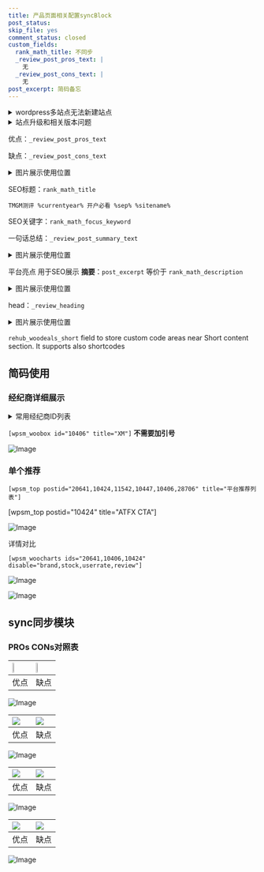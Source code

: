 ```yaml
---
title: 产品页面相关配置syncBlock
post_status: 
skip_file: yes
comment_status: closed
custom_fields:
  rank_math_title: 不同步
  _review_post_pros_text: |
    无
  _review_post_cons_text: |
    无
post_excerpt: 简码备忘
---
```

<details><summary>wordpress多站点无法新建站点</summary>

<li>和报错需要清理cookies一样的原因</li>
<li>wp-config.php里面<code>define( 'SUBDOMAIN_INSTALL', false );//子域名安装</code></li>
<li>新建子站点是用<code>define( 'SUBDOMAIN_INSTALL', true);//子域名安装</code> 完成以后，改成<code>false</code></li>
</details>

<details><summary>站点升级和相关版本问题</summary>

<p>wordpress：5.9.9
woocommerce：7.5.1
出现问题的地方：主题选项里面>><strong>Product layout >>compact style</strong></p>
<p>如何出现没有用过的字段 导致无法保存。先导出配置 然后进行修改，后面再次恢复即可。</p>
<p>出现部分字段无法显示时，需要返回默认布局后，对产品进行保存就好了。</p>
<p></p>
</details>

优点：`_review_post_pros_text`

缺点：`_review_post_cons_text`

<details><summary>图片展示使用位置</summary>

<img src="https://prod-files-secure.s3.us-west-2.amazonaws.com/39ed1227-6d7d-4570-be36-9ccd4a2c4241/f51d3d83-55d4-4bdf-9604-f37ec77ab556/Untitled.png?X-Amz-Algorithm=AWS4-HMAC-SHA256&X-Amz-Content-Sha256=UNSIGNED-PAYLOAD&X-Amz-Credential=ASIAZI2LB466WKQ5URQO%2F20250501%2Fus-west-2%2Fs3%2Faws4_request&X-Amz-Date=20250501T105528Z&X-Amz-Expires=3600&X-Amz-Security-Token=IQoJb3JpZ2luX2VjECMaCXVzLXdlc3QtMiJGMEQCIGElKNjlngH8Zt%2FsRQ%2FSFlexyV%2B7%2B00GRyy3q6n66KhYAiADcQ6fzSQCFQLj1AYVbmLZtf5QAh2co%2Bqa7GhlwIhAASqIBAi8%2F%2F%2F%2F%2F%2F%2F%2F%2F%2F8BEAAaDDYzNzQyMzE4MzgwNSIMtGZLGQ6mZ%2BGgMdeXKtwDCVAj5B6AIZz0ojE8%2F7W1g95z3%2FCHyx74%2FQ2N7UqWlaNDYhDjifksCYLD0K08uBtFMHRBeGruFUs4B1rU59PX7mFZHOaydnAdD6tCeCZ0SFDxVTQ2Lw3P6Ncwny6hJVKCsC29QTwZ%2FjcfpVRgn3hJFaW32aGCxO3u7ONVzOTnsxBScG0fYBsJ%2BhzWteDX8P0Xcg8VDJmQSCgWMYeENrJTudx3CYEZLJT1VZNEV3NpByyBKzmKNlt3dWf95WnEdSnbxArg0nvJDz%2B9A438m5mbQNhy%2BcrDwX9W1Z7wjRKHClBjtT%2BoyAwX0RNvO0LTLcgdJ4RooHst%2F7IDiyrtz5fXLNYM4%2FeiZgGqsJVPj2RH0BernDdqwLW7nky0bltD9RovCxBf46cWb6Ugnr5LZ5dCDWTWloRq%2B%2BOs8qSScOhXzdd%2Bi86XxrEUazypnBKcHZym45nooTSTeVCUrdPJFzOQvOkCvqE5kqO2fbEftrcbTLy25TKM942sI1rLl0RFZf9XGyE7hedBILnHAKRZuTnOhQB1plZSjquGxfOsNamDrTm9%2Ft1kv%2F%2BqCUohXVRQNvjUEZTIs5xAUfU2rnzQ0rifjkFXJcrPiQ3y2EU%2BeIRpxvf3SSo%2FXqlRy1Z3NjgwnJzNwAY6pgGj6GYoTkm2P%2Fp5m%2FIKBMt1d59eyn0HFwh7dNHa98vW%2B5NjuHftKYh%2FyBZmhei2m1RSn9aQV6gdHXFZt1Tyw4Wy%2B92%2Bax7gPcPS8KONPXrwW%2BdFrPEtH8NBoQu%2FlEDfl0Tg85bMtrwpo8jbeW0tjojr8%2BeBnoZzjD0qhWm6kfzqO5nkmjkzgVm6bAJlKBfcjRxtjeYYwUPp0wp21PbHLrrdYrImt2O2&X-Amz-Signature=556f1f8b720e0c5a29a8bc5b479d3094c6753a265e96b6620fddb70258ba3281&X-Amz-SignedHeaders=host&x-id=GetObject" alt="Image">
</details>

SEO标题：`rank_math_title`

`TMGM测评 %currentyear% 开户必看 %sep% %sitename%`

SEO关键字：`rank_math_focus_keyword`

一句话总结：`_review_post_summary_text`

<details><summary>图片展示使用位置</summary>

<img src="https://prod-files-secure.s3.us-west-2.amazonaws.com/39ed1227-6d7d-4570-be36-9ccd4a2c4241/4b96a922-296c-4f4e-8630-d1c870cbce01/Untitled.png?X-Amz-Algorithm=AWS4-HMAC-SHA256&X-Amz-Content-Sha256=UNSIGNED-PAYLOAD&X-Amz-Credential=ASIAZI2LB4667YPOXT6Z%2F20250501%2Fus-west-2%2Fs3%2Faws4_request&X-Amz-Date=20250501T105528Z&X-Amz-Expires=3600&X-Amz-Security-Token=IQoJb3JpZ2luX2VjECMaCXVzLXdlc3QtMiJHMEUCIQCMLvLFsGEVyzKQj9PbAATSiuZMTJHCuuuexLiPJ0g6ngIgXA9pC57ajSMPmdCY9xZRRgM%2FzS%2FtV5p%2FfRvwUpNH2kQqiAQIvP%2F%2F%2F%2F%2F%2F%2F%2F%2F%2FARAAGgw2Mzc0MjMxODM4MDUiDO1EYpDFeS60I%2FfjRyrcA36hoCjGSBxOW369H3l%2BDPjRhejz%2BjzfBBFy9lg3s5uBdVPVvf9Iu2JcgF%2Bdfno0c3roNtM2p6mxz3XiBZXm1zwTqAw8APiK0p36HOBsCk9GFbSBVXGWg4piKJF01t2g9IhdnHTQ%2FVbgMDHqncnpHH6TH%2B6SV2Y8XDPs6J4wEEY7q7OlnzCUmezR8PtOjKRe%2FNDvqOyJ6SoA%2B8xxfZzL6hGkOcIiBkP84hWfneAYyJ7o%2BF87PmC45yZ2acPaUC1uMG6nHDiads%2FscntJa1YSNMntqe2W0PmBgTggrWi33zs%2BLvXmEflcrvTili8CEgWJ8ZriNBjWrq1OvBP45D%2FvK9j8XJY%2BUoiThu3sgyaYK6IMf8OuIQn7q5eUsfSueFVnO%2BckM4QiBy1iqKwpNHj1OeQaglKt%2BLza%2BVxl6SJblvLT7qfxHKNV876EVNsKq7vZYGO8lxzC7oPUFWQ9n5a7WWQ8vKOOpYDFGUajf27oP3Y1sgPH%2BQLuSlAEpAzrt8V7LNQkAGkVMRPr2mrCx7%2FYJ8koX5xS51qoTSosvSKndi4MYMSG%2BSUFItYOftlUkHmv2vRc5eOxGYre1wdJmLGxckRPordIkX%2Fd5ZK7KgQpQnUMGmk%2FsID8FfDLeFMZMJyczcAGOqUB7la7NgaJfIYrAIzQ3CoPQM%2BBdEtcsaBU9KimNB2zbZc8vKP6i0cY%2F%2FIG8Xd922wyaW7gQLRnB4zALXhU8oykeleFVofLDFp4ZxeOCLuxMZgqOEtGDOC6xwRSDs7T5Q8VQce3TPL32jTkliFQptEzre%2BZ%2ButSn193UQJMb3GGuJf4gQNN86EODXIOYBMB5BrvoEOTs6hVJ6BVaSR20WNUKS1tyyGA&X-Amz-Signature=cf6575bac9444d145ca78251c4f8fd5d422ce77a804bea9379e8f4c357508e86&X-Amz-SignedHeaders=host&x-id=GetObject" alt="Image">
</details>

平台亮点 用于SEO展示 **摘要**：`post_excerpt`  等价于 `rank_math_description`

<details><summary>图片展示使用位置</summary>

<img src="https://prod-files-secure.s3.us-west-2.amazonaws.com/39ed1227-6d7d-4570-be36-9ccd4a2c4241/1ee11f63-b60a-4dfe-a7a7-d58ff23b5d88/Untitled.png?X-Amz-Algorithm=AWS4-HMAC-SHA256&X-Amz-Content-Sha256=UNSIGNED-PAYLOAD&X-Amz-Credential=ASIAZI2LB466WMRFNW4V%2F20250501%2Fus-west-2%2Fs3%2Faws4_request&X-Amz-Date=20250501T105528Z&X-Amz-Expires=3600&X-Amz-Security-Token=IQoJb3JpZ2luX2VjECMaCXVzLXdlc3QtMiJIMEYCIQDJVbJDoD4Ze62z7uxsl%2BXzLkXGZvcfRPi2jKfODnh%2FlwIhALjOV%2F3akZvAZjHLeovbQWi8%2BkBgPbh1y55ZDbuJDFEKKogECLz%2F%2F%2F%2F%2F%2F%2F%2F%2F%2FwEQABoMNjM3NDIzMTgzODA1IgzOPUGCUzKy3VK2i0Yq3APSHIDyjeh0tsXWdmE7vxrxt0zLfIQ%2FT3aK6Gb6P2DbIkrE2lEAqpiLHQIxd2Ut3Tj65oHfkV3TtlE%2B664X%2Fd1aJ9VZxrcmmjEqybGV449oYGeM4Py1Cl%2BTZx7ZppYeRyl1zpMPPaw20UrgGdHqefAMXZOPFPrhvVQ703efaT%2BgcEbDFFrC61z1qhoFAk1haHV8dDiAht%2Bx%2FbvF%2FCyX7DdRqCX59xPiz6CEchfDeBA%2Fm8jJb69EMyDc2A3iNNe9pQdp8szX%2Bq%2Ffx6N7FR5xb2JOblGGGCLP1PMPu3K%2FaEjaO%2FUaivuGD5d59ct14vj%2Bycid9wu%2BleWdtNV5vLnVjFxfXdPSU3Qb%2Fb1CQmrbWSrDiDDUksiyq3Y26pnaPagQ8HqC2LdFn%2F1bNtmrlWKJBXHe6nmz8icfryAFEP%2BNVQQum6vEu7%2BFyCGyVX3HD1JHNFshRmgrw8TKFHoZ%2B5yzY%2Fd5lSdyVS7V%2Bu13BsySrxoB1A9MFfcX1WjtQBmbR8%2F%2Fhu0Hd%2FX3zHqHAewS2itiALODkP9U4NSczthcnV5RmnbzQut3GqK4Vov7MLjpjAw2KcvZzHvftF7ZWI1mydQjc4jKr%2Fuh5fWAUjWMzylw6Up4f7226O%2Fj0l3%2FV875oDDGm83ABjqkAbSlQz6ewRA1%2BngbzajXE97Bvx%2BFDVyY9PPruG2XZsVb1NcVddbHVlR481Ekgj%2BUBTXDQ8Uobohz0wIihWadxEO%2F23AvhqC%2FJEQ%2Fi%2FnhoRM3amMt0ahzJJWaZR0s1kkin%2FP26P1C34Obe85Vw6JVZc%2FOa%2BW09xYtEwBoS3Rjc75Vh%2Ff%2Fb%2BBFdxNj4W%2FjgONn70FOh6SIw5MdQRrR5KiyPktpF9WL&X-Amz-Signature=be0bb8f7289bab880a39e47a98a2772a1670953a409ab7adfc14d37db2cac6ca&X-Amz-SignedHeaders=host&x-id=GetObject" alt="Image">
<img src="https://prod-files-secure.s3.us-west-2.amazonaws.com/39ed1227-6d7d-4570-be36-9ccd4a2c4241/ad4118b5-78d8-4fbe-801e-3b29b5d99c01/Untitled.png?X-Amz-Algorithm=AWS4-HMAC-SHA256&X-Amz-Content-Sha256=UNSIGNED-PAYLOAD&X-Amz-Credential=ASIAZI2LB466WMRFNW4V%2F20250501%2Fus-west-2%2Fs3%2Faws4_request&X-Amz-Date=20250501T105528Z&X-Amz-Expires=3600&X-Amz-Security-Token=IQoJb3JpZ2luX2VjECMaCXVzLXdlc3QtMiJIMEYCIQDJVbJDoD4Ze62z7uxsl%2BXzLkXGZvcfRPi2jKfODnh%2FlwIhALjOV%2F3akZvAZjHLeovbQWi8%2BkBgPbh1y55ZDbuJDFEKKogECLz%2F%2F%2F%2F%2F%2F%2F%2F%2F%2FwEQABoMNjM3NDIzMTgzODA1IgzOPUGCUzKy3VK2i0Yq3APSHIDyjeh0tsXWdmE7vxrxt0zLfIQ%2FT3aK6Gb6P2DbIkrE2lEAqpiLHQIxd2Ut3Tj65oHfkV3TtlE%2B664X%2Fd1aJ9VZxrcmmjEqybGV449oYGeM4Py1Cl%2BTZx7ZppYeRyl1zpMPPaw20UrgGdHqefAMXZOPFPrhvVQ703efaT%2BgcEbDFFrC61z1qhoFAk1haHV8dDiAht%2Bx%2FbvF%2FCyX7DdRqCX59xPiz6CEchfDeBA%2Fm8jJb69EMyDc2A3iNNe9pQdp8szX%2Bq%2Ffx6N7FR5xb2JOblGGGCLP1PMPu3K%2FaEjaO%2FUaivuGD5d59ct14vj%2Bycid9wu%2BleWdtNV5vLnVjFxfXdPSU3Qb%2Fb1CQmrbWSrDiDDUksiyq3Y26pnaPagQ8HqC2LdFn%2F1bNtmrlWKJBXHe6nmz8icfryAFEP%2BNVQQum6vEu7%2BFyCGyVX3HD1JHNFshRmgrw8TKFHoZ%2B5yzY%2Fd5lSdyVS7V%2Bu13BsySrxoB1A9MFfcX1WjtQBmbR8%2F%2Fhu0Hd%2FX3zHqHAewS2itiALODkP9U4NSczthcnV5RmnbzQut3GqK4Vov7MLjpjAw2KcvZzHvftF7ZWI1mydQjc4jKr%2Fuh5fWAUjWMzylw6Up4f7226O%2Fj0l3%2FV875oDDGm83ABjqkAbSlQz6ewRA1%2BngbzajXE97Bvx%2BFDVyY9PPruG2XZsVb1NcVddbHVlR481Ekgj%2BUBTXDQ8Uobohz0wIihWadxEO%2F23AvhqC%2FJEQ%2Fi%2FnhoRM3amMt0ahzJJWaZR0s1kkin%2FP26P1C34Obe85Vw6JVZc%2FOa%2BW09xYtEwBoS3Rjc75Vh%2Ff%2Fb%2BBFdxNj4W%2FjgONn70FOh6SIw5MdQRrR5KiyPktpF9WL&X-Amz-Signature=8248cd23e8eca83e9ca87a9e18acfda53c86c6ca2cf0f5d5b4c854ca03e31b23&X-Amz-SignedHeaders=host&x-id=GetObject" alt="Image">
<img src="https://prod-files-secure.s3.us-west-2.amazonaws.com/39ed1227-6d7d-4570-be36-9ccd4a2c4241/a38cf7c9-a79c-4b64-9e94-13589fe0758b/Untitled.png?X-Amz-Algorithm=AWS4-HMAC-SHA256&X-Amz-Content-Sha256=UNSIGNED-PAYLOAD&X-Amz-Credential=ASIAZI2LB466WMRFNW4V%2F20250501%2Fus-west-2%2Fs3%2Faws4_request&X-Amz-Date=20250501T105528Z&X-Amz-Expires=3600&X-Amz-Security-Token=IQoJb3JpZ2luX2VjECMaCXVzLXdlc3QtMiJIMEYCIQDJVbJDoD4Ze62z7uxsl%2BXzLkXGZvcfRPi2jKfODnh%2FlwIhALjOV%2F3akZvAZjHLeovbQWi8%2BkBgPbh1y55ZDbuJDFEKKogECLz%2F%2F%2F%2F%2F%2F%2F%2F%2F%2FwEQABoMNjM3NDIzMTgzODA1IgzOPUGCUzKy3VK2i0Yq3APSHIDyjeh0tsXWdmE7vxrxt0zLfIQ%2FT3aK6Gb6P2DbIkrE2lEAqpiLHQIxd2Ut3Tj65oHfkV3TtlE%2B664X%2Fd1aJ9VZxrcmmjEqybGV449oYGeM4Py1Cl%2BTZx7ZppYeRyl1zpMPPaw20UrgGdHqefAMXZOPFPrhvVQ703efaT%2BgcEbDFFrC61z1qhoFAk1haHV8dDiAht%2Bx%2FbvF%2FCyX7DdRqCX59xPiz6CEchfDeBA%2Fm8jJb69EMyDc2A3iNNe9pQdp8szX%2Bq%2Ffx6N7FR5xb2JOblGGGCLP1PMPu3K%2FaEjaO%2FUaivuGD5d59ct14vj%2Bycid9wu%2BleWdtNV5vLnVjFxfXdPSU3Qb%2Fb1CQmrbWSrDiDDUksiyq3Y26pnaPagQ8HqC2LdFn%2F1bNtmrlWKJBXHe6nmz8icfryAFEP%2BNVQQum6vEu7%2BFyCGyVX3HD1JHNFshRmgrw8TKFHoZ%2B5yzY%2Fd5lSdyVS7V%2Bu13BsySrxoB1A9MFfcX1WjtQBmbR8%2F%2Fhu0Hd%2FX3zHqHAewS2itiALODkP9U4NSczthcnV5RmnbzQut3GqK4Vov7MLjpjAw2KcvZzHvftF7ZWI1mydQjc4jKr%2Fuh5fWAUjWMzylw6Up4f7226O%2Fj0l3%2FV875oDDGm83ABjqkAbSlQz6ewRA1%2BngbzajXE97Bvx%2BFDVyY9PPruG2XZsVb1NcVddbHVlR481Ekgj%2BUBTXDQ8Uobohz0wIihWadxEO%2F23AvhqC%2FJEQ%2Fi%2FnhoRM3amMt0ahzJJWaZR0s1kkin%2FP26P1C34Obe85Vw6JVZc%2FOa%2BW09xYtEwBoS3Rjc75Vh%2Ff%2Fb%2BBFdxNj4W%2FjgONn70FOh6SIw5MdQRrR5KiyPktpF9WL&X-Amz-Signature=f731a8ed6453bb6c1c4f1dacdeaa1ddb9663726101fce537d16fba9ac4dddff9&X-Amz-SignedHeaders=host&x-id=GetObject" alt="Image">
<img src="https://prod-files-secure.s3.us-west-2.amazonaws.com/39ed1227-6d7d-4570-be36-9ccd4a2c4241/7da6fc1e-d2ac-42ae-8c75-cb5749aa18f6/Untitled.png?X-Amz-Algorithm=AWS4-HMAC-SHA256&X-Amz-Content-Sha256=UNSIGNED-PAYLOAD&X-Amz-Credential=ASIAZI2LB466WMRFNW4V%2F20250501%2Fus-west-2%2Fs3%2Faws4_request&X-Amz-Date=20250501T105528Z&X-Amz-Expires=3600&X-Amz-Security-Token=IQoJb3JpZ2luX2VjECMaCXVzLXdlc3QtMiJIMEYCIQDJVbJDoD4Ze62z7uxsl%2BXzLkXGZvcfRPi2jKfODnh%2FlwIhALjOV%2F3akZvAZjHLeovbQWi8%2BkBgPbh1y55ZDbuJDFEKKogECLz%2F%2F%2F%2F%2F%2F%2F%2F%2F%2FwEQABoMNjM3NDIzMTgzODA1IgzOPUGCUzKy3VK2i0Yq3APSHIDyjeh0tsXWdmE7vxrxt0zLfIQ%2FT3aK6Gb6P2DbIkrE2lEAqpiLHQIxd2Ut3Tj65oHfkV3TtlE%2B664X%2Fd1aJ9VZxrcmmjEqybGV449oYGeM4Py1Cl%2BTZx7ZppYeRyl1zpMPPaw20UrgGdHqefAMXZOPFPrhvVQ703efaT%2BgcEbDFFrC61z1qhoFAk1haHV8dDiAht%2Bx%2FbvF%2FCyX7DdRqCX59xPiz6CEchfDeBA%2Fm8jJb69EMyDc2A3iNNe9pQdp8szX%2Bq%2Ffx6N7FR5xb2JOblGGGCLP1PMPu3K%2FaEjaO%2FUaivuGD5d59ct14vj%2Bycid9wu%2BleWdtNV5vLnVjFxfXdPSU3Qb%2Fb1CQmrbWSrDiDDUksiyq3Y26pnaPagQ8HqC2LdFn%2F1bNtmrlWKJBXHe6nmz8icfryAFEP%2BNVQQum6vEu7%2BFyCGyVX3HD1JHNFshRmgrw8TKFHoZ%2B5yzY%2Fd5lSdyVS7V%2Bu13BsySrxoB1A9MFfcX1WjtQBmbR8%2F%2Fhu0Hd%2FX3zHqHAewS2itiALODkP9U4NSczthcnV5RmnbzQut3GqK4Vov7MLjpjAw2KcvZzHvftF7ZWI1mydQjc4jKr%2Fuh5fWAUjWMzylw6Up4f7226O%2Fj0l3%2FV875oDDGm83ABjqkAbSlQz6ewRA1%2BngbzajXE97Bvx%2BFDVyY9PPruG2XZsVb1NcVddbHVlR481Ekgj%2BUBTXDQ8Uobohz0wIihWadxEO%2F23AvhqC%2FJEQ%2Fi%2FnhoRM3amMt0ahzJJWaZR0s1kkin%2FP26P1C34Obe85Vw6JVZc%2FOa%2BW09xYtEwBoS3Rjc75Vh%2Ff%2Fb%2BBFdxNj4W%2FjgONn70FOh6SIw5MdQRrR5KiyPktpF9WL&X-Amz-Signature=806f3d975d220490e2e3274916d832a400971426765fd5cd1ac0bfb8f3f14f9f&X-Amz-SignedHeaders=host&x-id=GetObject" alt="Image">
<img src="https://prod-files-secure.s3.us-west-2.amazonaws.com/39ed1227-6d7d-4570-be36-9ccd4a2c4241/7e97f40a-eaee-47f5-b2f9-475f96808fa7/Untitled.png?X-Amz-Algorithm=AWS4-HMAC-SHA256&X-Amz-Content-Sha256=UNSIGNED-PAYLOAD&X-Amz-Credential=ASIAZI2LB466WMRFNW4V%2F20250501%2Fus-west-2%2Fs3%2Faws4_request&X-Amz-Date=20250501T105528Z&X-Amz-Expires=3600&X-Amz-Security-Token=IQoJb3JpZ2luX2VjECMaCXVzLXdlc3QtMiJIMEYCIQDJVbJDoD4Ze62z7uxsl%2BXzLkXGZvcfRPi2jKfODnh%2FlwIhALjOV%2F3akZvAZjHLeovbQWi8%2BkBgPbh1y55ZDbuJDFEKKogECLz%2F%2F%2F%2F%2F%2F%2F%2F%2F%2FwEQABoMNjM3NDIzMTgzODA1IgzOPUGCUzKy3VK2i0Yq3APSHIDyjeh0tsXWdmE7vxrxt0zLfIQ%2FT3aK6Gb6P2DbIkrE2lEAqpiLHQIxd2Ut3Tj65oHfkV3TtlE%2B664X%2Fd1aJ9VZxrcmmjEqybGV449oYGeM4Py1Cl%2BTZx7ZppYeRyl1zpMPPaw20UrgGdHqefAMXZOPFPrhvVQ703efaT%2BgcEbDFFrC61z1qhoFAk1haHV8dDiAht%2Bx%2FbvF%2FCyX7DdRqCX59xPiz6CEchfDeBA%2Fm8jJb69EMyDc2A3iNNe9pQdp8szX%2Bq%2Ffx6N7FR5xb2JOblGGGCLP1PMPu3K%2FaEjaO%2FUaivuGD5d59ct14vj%2Bycid9wu%2BleWdtNV5vLnVjFxfXdPSU3Qb%2Fb1CQmrbWSrDiDDUksiyq3Y26pnaPagQ8HqC2LdFn%2F1bNtmrlWKJBXHe6nmz8icfryAFEP%2BNVQQum6vEu7%2BFyCGyVX3HD1JHNFshRmgrw8TKFHoZ%2B5yzY%2Fd5lSdyVS7V%2Bu13BsySrxoB1A9MFfcX1WjtQBmbR8%2F%2Fhu0Hd%2FX3zHqHAewS2itiALODkP9U4NSczthcnV5RmnbzQut3GqK4Vov7MLjpjAw2KcvZzHvftF7ZWI1mydQjc4jKr%2Fuh5fWAUjWMzylw6Up4f7226O%2Fj0l3%2FV875oDDGm83ABjqkAbSlQz6ewRA1%2BngbzajXE97Bvx%2BFDVyY9PPruG2XZsVb1NcVddbHVlR481Ekgj%2BUBTXDQ8Uobohz0wIihWadxEO%2F23AvhqC%2FJEQ%2Fi%2FnhoRM3amMt0ahzJJWaZR0s1kkin%2FP26P1C34Obe85Vw6JVZc%2FOa%2BW09xYtEwBoS3Rjc75Vh%2Ff%2Fb%2BBFdxNj4W%2FjgONn70FOh6SIw5MdQRrR5KiyPktpF9WL&X-Amz-Signature=790f59a9c481adc583f71bc1257e97fad4a67292cca4278ef3e102847fcccbfd&X-Amz-SignedHeaders=host&x-id=GetObject" alt="Image">
</details>

head：`_review_heading`

<details><summary>图片展示使用位置</summary>

<img src="https://prod-files-secure.s3.us-west-2.amazonaws.com/39ed1227-6d7d-4570-be36-9ccd4a2c4241/3a4650ad-9887-415c-889a-edd51fa54f27/Untitled.png?X-Amz-Algorithm=AWS4-HMAC-SHA256&X-Amz-Content-Sha256=UNSIGNED-PAYLOAD&X-Amz-Credential=ASIAZI2LB4662H7RGTKG%2F20250501%2Fus-west-2%2Fs3%2Faws4_request&X-Amz-Date=20250501T105528Z&X-Amz-Expires=3600&X-Amz-Security-Token=IQoJb3JpZ2luX2VjECMaCXVzLXdlc3QtMiJHMEUCIDPxAvTJ0ucXWFfvJgDt02enoxzp0RbGyGyVeFcJnMydAiEApWn0ilwOvMzZp3I1ePhHfD1nb%2Bz0hhDeNcKAnDpNZSwqiAQIvP%2F%2F%2F%2F%2F%2F%2F%2F%2F%2FARAAGgw2Mzc0MjMxODM4MDUiDC9Wr5L3g0JyXNW7uyrcA%2BuIRtt4IoaC0zzHkoTrcEFNMFMWj%2BYqaEDoiRyH7HBk0bQNK%2FwnNCZWiMNf5wAgAGHrJVAJ40OtKftzbvtV8TlSF%2FFXMk9ZKlynWiQDhvL5oQiJ3JKhI2evrpjcfHSUZkKhiCpIqOtqjMgeEU5%2BbaBmSBIqH9JYDhamAD2n04wUY0eRmzzBJ8Y4N%2BT3bcaRBg5sA8TbEKveyfjboQ%2Fwu3uCCF%2FLIONO9Jgt3xFyf8%2FKE1Lj71WwxRM9p%2BHbTQveGY9MEDYwtI%2FyPK%2FkvzxJGwxvFUoTK1OblwBDhoCenTDUyIoLcLN%2BQ7D7q%2BqNOzc5pjgrKPTcqCWTHgBboroNTQcqf7gh3E%2FLuae%2B0PlKItvopsTRFLLKhVWaiUkjZ6K5Y2Oc2k%2F2n%2B218%2Bghj7bdQioZvu%2FryLbIxSt74MnqoZW2PXIyTZ3rp5W2qQH15TDelbDTzJsd6LMay8OKfRF13DTAnmHKz5XR%2FwaU70283LE2u1jvTgvwxSw%2FVAE2Fu24n3%2BrxAb3pa74R4mJ9GW8V%2BnVDhoPeYChBPA1KdlZeWidC2QabJEAn292MVeVHnnV4bFoTpZ%2BN8vhrJzT9%2FiGvhBKIEMnTzYacDz1fsQ5WwjkLFRJSAFGtkHgAxf0MPObzcAGOqUBz9X1JlV9cSgriue1jug3NitmonQpaoh0mYPoUeq0E5AMEXqFGom2cVEktGB4mL%2B07Lgpkn1VVx1mTaw4eKqCFQDRf9yUXoZpA6U48aahIZhHhAmsBksd3IB1Cn2NMZitXYkOyUpISSqcJWNUxjU%2BHuNK%2BI39Qt9TtNzoJVdJpZfVZNS09dOLejl31%2Frv2DQiBlDD%2FSZtm9VupUtgPvRgSl8RSMu6&X-Amz-Signature=c751840aad9453d578adebb1ebf206e343dbba5e057c396d6904e14cf263031e&X-Amz-SignedHeaders=host&x-id=GetObject" alt="Image">
</details>

`rehub_woodeals_short`	field to store custom code areas near Short content section. It supports also shortcodes



## 简码使用

### 经纪商详细展示

<details><summary>常用经纪商ID列表</summary>

<pre><code class="php">嘉盛 ===> 20641  [wpsm_woobox id="20641" title="嘉盛"]
易信easymarkets ===> 11542  [wpsm_woobox id="11542" title="易信easymarkets"]
ATFX外汇 ===> 10424  [wpsm_woobox id="10424" title="ATFX"]
XM ===> 10406  [wpsm_woobox id="10406" title="XM"]
TMGM ===> 29622  [wpsm_woobox id="29622" title="TMGM"]
HYCM ===> 10447  [wpsm_woobox id="10447" title="HYCM"]
fpmarkets澳福外汇 ===> 20639  [wpsm_woobox id="20639" title="fpmarkets澳福外汇"]</code></pre>
</details>

`[wpsm_woobox id="10406" title="XM"]` **不需要加引号**

![Image](https://prod-files-secure.s3.us-west-2.amazonaws.com/39ed1227-6d7d-4570-be36-9ccd4a2c4241/4f898f9d-0fa7-4e43-acd3-ac6bc7be575a/Untitled.png?X-Amz-Algorithm=AWS4-HMAC-SHA256&X-Amz-Content-Sha256=UNSIGNED-PAYLOAD&X-Amz-Credential=ASIAZI2LB466TLYR6DRM%2F20250501%2Fus-west-2%2Fs3%2Faws4_request&X-Amz-Date=20250501T105522Z&X-Amz-Expires=3600&X-Amz-Security-Token=IQoJb3JpZ2luX2VjECMaCXVzLXdlc3QtMiJHMEUCIQCOTzoluGaSDvlfXknzd5f50bNCE%2F%2BBiyGttMoDbST27gIgXOaiWAnx3QCeMtRpYUUyvAdXSnNkI0vi%2FqI5SBbeHhgqiAQIvP%2F%2F%2F%2F%2F%2F%2F%2F%2F%2FARAAGgw2Mzc0MjMxODM4MDUiDDoQv9r9FLO8jv1TSCrcA7hbdBguJAirvekTMnXrQ124AU2Y4lt%2F4Mrkq2NzOv0TqnkUtlgpyY%2BHAopo5%2Bzx3BFXFUp9tCFk%2BOp%2FMG5xOm4hviqf5aNnF1KNdKocIA2938p4frKW35zJxVcVHTWBjlcOaHVO9WdZsuDnFtC4oP5DB5a4go3%2BdUorB4%2B4wYP7TYE5TTPMq1BfrKUw%2BANsjKR%2B1Hb0HIouDnZzfDfJhW%2Fdynve5XQQjsDuMm3plDH16exkEIdK7SfGnPW5Ytssrvo9xQJPB25vHLzpBAyvuKWINivbg6sKeJJ%2FwlD2tewwGmuObWtu9AWK1TeA38VVeyMMqNG7hu3DYXzWNwrSOTdmCT1kLzqEL%2BOWETxcbAisJP3aeSv5v9X2xDjsqxdDBYekRE6kqdmg7Q16Io%2F846XwRlevJ5%2FYCCGK0cC%2FjZja3QoKVg7RLWik2fkA9mezBTLu49fHqMdz5ysO%2B2fv%2Ba9vD2QzKWJZVgKuo9BqNVfZmolwW0ap7AiZYYQulFOXrJ4HgvmI5lpcXwpEIV4fuYJOJSGyq6Fw5Yk0NIXRq%2FER1vP068EVJbzg4XvPm0BrfntjYHlc%2BAuzzESfVtXN5E%2FWrQJqvYuH2Lps2XIcPGO9lEzBJTXuSXZFikkVMPubzcAGOqUBEdw6m7dDMxo6%2F81tmFWwxvriGPQ4BgJL0zKxvzzg%2Fz8fhY89XikwwyV39TjpeZRrgWnFVCZZJtY3lT7PSusz9SAPWhqDoz%2FVdnFjKSYOC5qhO4fGG30hqfIjdKoNq5jqC9i2LYVyb8AukA17Qk5jhH9fYTQnDmetvdkRAse9A%2BwK2Bn1xUmRVDTYJaE22j9YUee0CLu%2Bvk3sV8TnWldpQpypEve2&X-Amz-Signature=d1612d6536cbaa13ea64fabbe3e06ec0119f5b68c7ad41825483c4e90f39fe34&X-Amz-SignedHeaders=host&x-id=GetObject)

### 单个推荐
`[wpsm_top postid="20641,10424,11542,10447,10406,28706" title="平台推荐列表"]`

[wpsm_top postid="10424" title="ATFX CTA"]

![Image](https://prod-files-secure.s3.us-west-2.amazonaws.com/39ed1227-6d7d-4570-be36-9ccd4a2c4241/5ac620dc-51a8-48b6-b55d-91f47299193c/Untitled.png?X-Amz-Algorithm=AWS4-HMAC-SHA256&X-Amz-Content-Sha256=UNSIGNED-PAYLOAD&X-Amz-Credential=ASIAZI2LB466TLYR6DRM%2F20250501%2Fus-west-2%2Fs3%2Faws4_request&X-Amz-Date=20250501T105522Z&X-Amz-Expires=3600&X-Amz-Security-Token=IQoJb3JpZ2luX2VjECMaCXVzLXdlc3QtMiJHMEUCIQCOTzoluGaSDvlfXknzd5f50bNCE%2F%2BBiyGttMoDbST27gIgXOaiWAnx3QCeMtRpYUUyvAdXSnNkI0vi%2FqI5SBbeHhgqiAQIvP%2F%2F%2F%2F%2F%2F%2F%2F%2F%2FARAAGgw2Mzc0MjMxODM4MDUiDDoQv9r9FLO8jv1TSCrcA7hbdBguJAirvekTMnXrQ124AU2Y4lt%2F4Mrkq2NzOv0TqnkUtlgpyY%2BHAopo5%2Bzx3BFXFUp9tCFk%2BOp%2FMG5xOm4hviqf5aNnF1KNdKocIA2938p4frKW35zJxVcVHTWBjlcOaHVO9WdZsuDnFtC4oP5DB5a4go3%2BdUorB4%2B4wYP7TYE5TTPMq1BfrKUw%2BANsjKR%2B1Hb0HIouDnZzfDfJhW%2Fdynve5XQQjsDuMm3plDH16exkEIdK7SfGnPW5Ytssrvo9xQJPB25vHLzpBAyvuKWINivbg6sKeJJ%2FwlD2tewwGmuObWtu9AWK1TeA38VVeyMMqNG7hu3DYXzWNwrSOTdmCT1kLzqEL%2BOWETxcbAisJP3aeSv5v9X2xDjsqxdDBYekRE6kqdmg7Q16Io%2F846XwRlevJ5%2FYCCGK0cC%2FjZja3QoKVg7RLWik2fkA9mezBTLu49fHqMdz5ysO%2B2fv%2Ba9vD2QzKWJZVgKuo9BqNVfZmolwW0ap7AiZYYQulFOXrJ4HgvmI5lpcXwpEIV4fuYJOJSGyq6Fw5Yk0NIXRq%2FER1vP068EVJbzg4XvPm0BrfntjYHlc%2BAuzzESfVtXN5E%2FWrQJqvYuH2Lps2XIcPGO9lEzBJTXuSXZFikkVMPubzcAGOqUBEdw6m7dDMxo6%2F81tmFWwxvriGPQ4BgJL0zKxvzzg%2Fz8fhY89XikwwyV39TjpeZRrgWnFVCZZJtY3lT7PSusz9SAPWhqDoz%2FVdnFjKSYOC5qhO4fGG30hqfIjdKoNq5jqC9i2LYVyb8AukA17Qk5jhH9fYTQnDmetvdkRAse9A%2BwK2Bn1xUmRVDTYJaE22j9YUee0CLu%2Bvk3sV8TnWldpQpypEve2&X-Amz-Signature=059681884bedbd1d5701dfaa559fbf2f4a5a7b4e1ce9004c41cbc5671078e5ff&X-Amz-SignedHeaders=host&x-id=GetObject)

详情对比

`[wpsm_woocharts ids="20641,10406,10424" disable="brand,stock,userrate,review"]`

![Image](https://prod-files-secure.s3.us-west-2.amazonaws.com/39ed1227-6d7d-4570-be36-9ccd4a2c4241/bf3ba45f-b9f3-4295-8aef-b4a495fd25f4/Untitled.png?X-Amz-Algorithm=AWS4-HMAC-SHA256&X-Amz-Content-Sha256=UNSIGNED-PAYLOAD&X-Amz-Credential=ASIAZI2LB466TLYR6DRM%2F20250501%2Fus-west-2%2Fs3%2Faws4_request&X-Amz-Date=20250501T105522Z&X-Amz-Expires=3600&X-Amz-Security-Token=IQoJb3JpZ2luX2VjECMaCXVzLXdlc3QtMiJHMEUCIQCOTzoluGaSDvlfXknzd5f50bNCE%2F%2BBiyGttMoDbST27gIgXOaiWAnx3QCeMtRpYUUyvAdXSnNkI0vi%2FqI5SBbeHhgqiAQIvP%2F%2F%2F%2F%2F%2F%2F%2F%2F%2FARAAGgw2Mzc0MjMxODM4MDUiDDoQv9r9FLO8jv1TSCrcA7hbdBguJAirvekTMnXrQ124AU2Y4lt%2F4Mrkq2NzOv0TqnkUtlgpyY%2BHAopo5%2Bzx3BFXFUp9tCFk%2BOp%2FMG5xOm4hviqf5aNnF1KNdKocIA2938p4frKW35zJxVcVHTWBjlcOaHVO9WdZsuDnFtC4oP5DB5a4go3%2BdUorB4%2B4wYP7TYE5TTPMq1BfrKUw%2BANsjKR%2B1Hb0HIouDnZzfDfJhW%2Fdynve5XQQjsDuMm3plDH16exkEIdK7SfGnPW5Ytssrvo9xQJPB25vHLzpBAyvuKWINivbg6sKeJJ%2FwlD2tewwGmuObWtu9AWK1TeA38VVeyMMqNG7hu3DYXzWNwrSOTdmCT1kLzqEL%2BOWETxcbAisJP3aeSv5v9X2xDjsqxdDBYekRE6kqdmg7Q16Io%2F846XwRlevJ5%2FYCCGK0cC%2FjZja3QoKVg7RLWik2fkA9mezBTLu49fHqMdz5ysO%2B2fv%2Ba9vD2QzKWJZVgKuo9BqNVfZmolwW0ap7AiZYYQulFOXrJ4HgvmI5lpcXwpEIV4fuYJOJSGyq6Fw5Yk0NIXRq%2FER1vP068EVJbzg4XvPm0BrfntjYHlc%2BAuzzESfVtXN5E%2FWrQJqvYuH2Lps2XIcPGO9lEzBJTXuSXZFikkVMPubzcAGOqUBEdw6m7dDMxo6%2F81tmFWwxvriGPQ4BgJL0zKxvzzg%2Fz8fhY89XikwwyV39TjpeZRrgWnFVCZZJtY3lT7PSusz9SAPWhqDoz%2FVdnFjKSYOC5qhO4fGG30hqfIjdKoNq5jqC9i2LYVyb8AukA17Qk5jhH9fYTQnDmetvdkRAse9A%2BwK2Bn1xUmRVDTYJaE22j9YUee0CLu%2Bvk3sV8TnWldpQpypEve2&X-Amz-Signature=98e43c1dd1c450cacf4dc9d1c52e181de0a86cfc48ed2ed418ed6c75c71f066e&X-Amz-SignedHeaders=host&x-id=GetObject)

![Image](https://prod-files-secure.s3.us-west-2.amazonaws.com/39ed1227-6d7d-4570-be36-9ccd4a2c4241/30bc56ef-f383-4b48-9768-2ebc9e436ec0/Untitled.png?X-Amz-Algorithm=AWS4-HMAC-SHA256&X-Amz-Content-Sha256=UNSIGNED-PAYLOAD&X-Amz-Credential=ASIAZI2LB466TLYR6DRM%2F20250501%2Fus-west-2%2Fs3%2Faws4_request&X-Amz-Date=20250501T105522Z&X-Amz-Expires=3600&X-Amz-Security-Token=IQoJb3JpZ2luX2VjECMaCXVzLXdlc3QtMiJHMEUCIQCOTzoluGaSDvlfXknzd5f50bNCE%2F%2BBiyGttMoDbST27gIgXOaiWAnx3QCeMtRpYUUyvAdXSnNkI0vi%2FqI5SBbeHhgqiAQIvP%2F%2F%2F%2F%2F%2F%2F%2F%2F%2FARAAGgw2Mzc0MjMxODM4MDUiDDoQv9r9FLO8jv1TSCrcA7hbdBguJAirvekTMnXrQ124AU2Y4lt%2F4Mrkq2NzOv0TqnkUtlgpyY%2BHAopo5%2Bzx3BFXFUp9tCFk%2BOp%2FMG5xOm4hviqf5aNnF1KNdKocIA2938p4frKW35zJxVcVHTWBjlcOaHVO9WdZsuDnFtC4oP5DB5a4go3%2BdUorB4%2B4wYP7TYE5TTPMq1BfrKUw%2BANsjKR%2B1Hb0HIouDnZzfDfJhW%2Fdynve5XQQjsDuMm3plDH16exkEIdK7SfGnPW5Ytssrvo9xQJPB25vHLzpBAyvuKWINivbg6sKeJJ%2FwlD2tewwGmuObWtu9AWK1TeA38VVeyMMqNG7hu3DYXzWNwrSOTdmCT1kLzqEL%2BOWETxcbAisJP3aeSv5v9X2xDjsqxdDBYekRE6kqdmg7Q16Io%2F846XwRlevJ5%2FYCCGK0cC%2FjZja3QoKVg7RLWik2fkA9mezBTLu49fHqMdz5ysO%2B2fv%2Ba9vD2QzKWJZVgKuo9BqNVfZmolwW0ap7AiZYYQulFOXrJ4HgvmI5lpcXwpEIV4fuYJOJSGyq6Fw5Yk0NIXRq%2FER1vP068EVJbzg4XvPm0BrfntjYHlc%2BAuzzESfVtXN5E%2FWrQJqvYuH2Lps2XIcPGO9lEzBJTXuSXZFikkVMPubzcAGOqUBEdw6m7dDMxo6%2F81tmFWwxvriGPQ4BgJL0zKxvzzg%2Fz8fhY89XikwwyV39TjpeZRrgWnFVCZZJtY3lT7PSusz9SAPWhqDoz%2FVdnFjKSYOC5qhO4fGG30hqfIjdKoNq5jqC9i2LYVyb8AukA17Qk5jhH9fYTQnDmetvdkRAse9A%2BwK2Bn1xUmRVDTYJaE22j9YUee0CLu%2Bvk3sV8TnWldpQpypEve2&X-Amz-Signature=80b1bfec3b23fa399e49debb182ae6b6449d8e6fc089426d3beb51bc302ac747&X-Amz-SignedHeaders=host&x-id=GetObject)

## sync同步模块

### PROs CONs对照表

| <img src="https://cdn.ifttt.fun/gh/jarlin8/OSS@main/icons/customize/pros.svg" height="auto" width="37.3%"> | <img src="https://cdn.ifttt.fun/gh/jarlin8/OSS@main/icons/customize/cons.svg" height="auto" width="28.8%"> |
| :--- | :--- |
| 优点 | 缺点 |

![Image](https://prod-files-secure.s3.us-west-2.amazonaws.com/39ed1227-6d7d-4570-be36-9ccd4a2c4241/8742b755-dfb5-4004-9a5f-d6e561664bd8/Untitled.png?X-Amz-Algorithm=AWS4-HMAC-SHA256&X-Amz-Content-Sha256=UNSIGNED-PAYLOAD&X-Amz-Credential=ASIAZI2LB466TLYR6DRM%2F20250501%2Fus-west-2%2Fs3%2Faws4_request&X-Amz-Date=20250501T105522Z&X-Amz-Expires=3600&X-Amz-Security-Token=IQoJb3JpZ2luX2VjECMaCXVzLXdlc3QtMiJHMEUCIQCOTzoluGaSDvlfXknzd5f50bNCE%2F%2BBiyGttMoDbST27gIgXOaiWAnx3QCeMtRpYUUyvAdXSnNkI0vi%2FqI5SBbeHhgqiAQIvP%2F%2F%2F%2F%2F%2F%2F%2F%2F%2FARAAGgw2Mzc0MjMxODM4MDUiDDoQv9r9FLO8jv1TSCrcA7hbdBguJAirvekTMnXrQ124AU2Y4lt%2F4Mrkq2NzOv0TqnkUtlgpyY%2BHAopo5%2Bzx3BFXFUp9tCFk%2BOp%2FMG5xOm4hviqf5aNnF1KNdKocIA2938p4frKW35zJxVcVHTWBjlcOaHVO9WdZsuDnFtC4oP5DB5a4go3%2BdUorB4%2B4wYP7TYE5TTPMq1BfrKUw%2BANsjKR%2B1Hb0HIouDnZzfDfJhW%2Fdynve5XQQjsDuMm3plDH16exkEIdK7SfGnPW5Ytssrvo9xQJPB25vHLzpBAyvuKWINivbg6sKeJJ%2FwlD2tewwGmuObWtu9AWK1TeA38VVeyMMqNG7hu3DYXzWNwrSOTdmCT1kLzqEL%2BOWETxcbAisJP3aeSv5v9X2xDjsqxdDBYekRE6kqdmg7Q16Io%2F846XwRlevJ5%2FYCCGK0cC%2FjZja3QoKVg7RLWik2fkA9mezBTLu49fHqMdz5ysO%2B2fv%2Ba9vD2QzKWJZVgKuo9BqNVfZmolwW0ap7AiZYYQulFOXrJ4HgvmI5lpcXwpEIV4fuYJOJSGyq6Fw5Yk0NIXRq%2FER1vP068EVJbzg4XvPm0BrfntjYHlc%2BAuzzESfVtXN5E%2FWrQJqvYuH2Lps2XIcPGO9lEzBJTXuSXZFikkVMPubzcAGOqUBEdw6m7dDMxo6%2F81tmFWwxvriGPQ4BgJL0zKxvzzg%2Fz8fhY89XikwwyV39TjpeZRrgWnFVCZZJtY3lT7PSusz9SAPWhqDoz%2FVdnFjKSYOC5qhO4fGG30hqfIjdKoNq5jqC9i2LYVyb8AukA17Qk5jhH9fYTQnDmetvdkRAse9A%2BwK2Bn1xUmRVDTYJaE22j9YUee0CLu%2Bvk3sV8TnWldpQpypEve2&X-Amz-Signature=2f592f8db31a5e1c846d5d7793f159871276618e90cec5ce6f0703b6ed7688e8&X-Amz-SignedHeaders=host&x-id=GetObject)

| <img src="https://cdn.ifttt.fun/gh/jarlin8/OSS@main/icons/customize/pros1.svg" height="auto"> | <img src="https://cdn.ifttt.fun/gh/jarlin8/OSS@main/icons/customize/cons1.svg" height="auto"> |
| :--- | :--- |
| 优点 | 缺点 |

![Image](https://prod-files-secure.s3.us-west-2.amazonaws.com/39ed1227-6d7d-4570-be36-9ccd4a2c4241/806358f8-c9c4-4e17-bb35-c6c76a5397a5/Untitled.png?X-Amz-Algorithm=AWS4-HMAC-SHA256&X-Amz-Content-Sha256=UNSIGNED-PAYLOAD&X-Amz-Credential=ASIAZI2LB466TLYR6DRM%2F20250501%2Fus-west-2%2Fs3%2Faws4_request&X-Amz-Date=20250501T105522Z&X-Amz-Expires=3600&X-Amz-Security-Token=IQoJb3JpZ2luX2VjECMaCXVzLXdlc3QtMiJHMEUCIQCOTzoluGaSDvlfXknzd5f50bNCE%2F%2BBiyGttMoDbST27gIgXOaiWAnx3QCeMtRpYUUyvAdXSnNkI0vi%2FqI5SBbeHhgqiAQIvP%2F%2F%2F%2F%2F%2F%2F%2F%2F%2FARAAGgw2Mzc0MjMxODM4MDUiDDoQv9r9FLO8jv1TSCrcA7hbdBguJAirvekTMnXrQ124AU2Y4lt%2F4Mrkq2NzOv0TqnkUtlgpyY%2BHAopo5%2Bzx3BFXFUp9tCFk%2BOp%2FMG5xOm4hviqf5aNnF1KNdKocIA2938p4frKW35zJxVcVHTWBjlcOaHVO9WdZsuDnFtC4oP5DB5a4go3%2BdUorB4%2B4wYP7TYE5TTPMq1BfrKUw%2BANsjKR%2B1Hb0HIouDnZzfDfJhW%2Fdynve5XQQjsDuMm3plDH16exkEIdK7SfGnPW5Ytssrvo9xQJPB25vHLzpBAyvuKWINivbg6sKeJJ%2FwlD2tewwGmuObWtu9AWK1TeA38VVeyMMqNG7hu3DYXzWNwrSOTdmCT1kLzqEL%2BOWETxcbAisJP3aeSv5v9X2xDjsqxdDBYekRE6kqdmg7Q16Io%2F846XwRlevJ5%2FYCCGK0cC%2FjZja3QoKVg7RLWik2fkA9mezBTLu49fHqMdz5ysO%2B2fv%2Ba9vD2QzKWJZVgKuo9BqNVfZmolwW0ap7AiZYYQulFOXrJ4HgvmI5lpcXwpEIV4fuYJOJSGyq6Fw5Yk0NIXRq%2FER1vP068EVJbzg4XvPm0BrfntjYHlc%2BAuzzESfVtXN5E%2FWrQJqvYuH2Lps2XIcPGO9lEzBJTXuSXZFikkVMPubzcAGOqUBEdw6m7dDMxo6%2F81tmFWwxvriGPQ4BgJL0zKxvzzg%2Fz8fhY89XikwwyV39TjpeZRrgWnFVCZZJtY3lT7PSusz9SAPWhqDoz%2FVdnFjKSYOC5qhO4fGG30hqfIjdKoNq5jqC9i2LYVyb8AukA17Qk5jhH9fYTQnDmetvdkRAse9A%2BwK2Bn1xUmRVDTYJaE22j9YUee0CLu%2Bvk3sV8TnWldpQpypEve2&X-Amz-Signature=b77bb59fce70669dd011e314f0be3f7ae30c5c0079883ed3421174c6c7990334&X-Amz-SignedHeaders=host&x-id=GetObject)

| <img src="https://cdn.ifttt.fun/gh/jarlin8/OSS@main/icons/customize/pros2.svg" height="auto"> | <img src="https://cdn.ifttt.fun/gh/jarlin8/OSS@main/icons/customize/cons2.svg" height="auto"> |
| :--- | :--- |
| 优点 | 缺点 |

![Image](https://prod-files-secure.s3.us-west-2.amazonaws.com/39ed1227-6d7d-4570-be36-9ccd4a2c4241/a9245ec9-70dd-4005-b534-0d54315fc5f3/Untitled.png?X-Amz-Algorithm=AWS4-HMAC-SHA256&X-Amz-Content-Sha256=UNSIGNED-PAYLOAD&X-Amz-Credential=ASIAZI2LB466TLYR6DRM%2F20250501%2Fus-west-2%2Fs3%2Faws4_request&X-Amz-Date=20250501T105522Z&X-Amz-Expires=3600&X-Amz-Security-Token=IQoJb3JpZ2luX2VjECMaCXVzLXdlc3QtMiJHMEUCIQCOTzoluGaSDvlfXknzd5f50bNCE%2F%2BBiyGttMoDbST27gIgXOaiWAnx3QCeMtRpYUUyvAdXSnNkI0vi%2FqI5SBbeHhgqiAQIvP%2F%2F%2F%2F%2F%2F%2F%2F%2F%2FARAAGgw2Mzc0MjMxODM4MDUiDDoQv9r9FLO8jv1TSCrcA7hbdBguJAirvekTMnXrQ124AU2Y4lt%2F4Mrkq2NzOv0TqnkUtlgpyY%2BHAopo5%2Bzx3BFXFUp9tCFk%2BOp%2FMG5xOm4hviqf5aNnF1KNdKocIA2938p4frKW35zJxVcVHTWBjlcOaHVO9WdZsuDnFtC4oP5DB5a4go3%2BdUorB4%2B4wYP7TYE5TTPMq1BfrKUw%2BANsjKR%2B1Hb0HIouDnZzfDfJhW%2Fdynve5XQQjsDuMm3plDH16exkEIdK7SfGnPW5Ytssrvo9xQJPB25vHLzpBAyvuKWINivbg6sKeJJ%2FwlD2tewwGmuObWtu9AWK1TeA38VVeyMMqNG7hu3DYXzWNwrSOTdmCT1kLzqEL%2BOWETxcbAisJP3aeSv5v9X2xDjsqxdDBYekRE6kqdmg7Q16Io%2F846XwRlevJ5%2FYCCGK0cC%2FjZja3QoKVg7RLWik2fkA9mezBTLu49fHqMdz5ysO%2B2fv%2Ba9vD2QzKWJZVgKuo9BqNVfZmolwW0ap7AiZYYQulFOXrJ4HgvmI5lpcXwpEIV4fuYJOJSGyq6Fw5Yk0NIXRq%2FER1vP068EVJbzg4XvPm0BrfntjYHlc%2BAuzzESfVtXN5E%2FWrQJqvYuH2Lps2XIcPGO9lEzBJTXuSXZFikkVMPubzcAGOqUBEdw6m7dDMxo6%2F81tmFWwxvriGPQ4BgJL0zKxvzzg%2Fz8fhY89XikwwyV39TjpeZRrgWnFVCZZJtY3lT7PSusz9SAPWhqDoz%2FVdnFjKSYOC5qhO4fGG30hqfIjdKoNq5jqC9i2LYVyb8AukA17Qk5jhH9fYTQnDmetvdkRAse9A%2BwK2Bn1xUmRVDTYJaE22j9YUee0CLu%2Bvk3sV8TnWldpQpypEve2&X-Amz-Signature=a2c22c36a054486ca9f34caf4267d0383ddcb49a98158a3814f1793d51d52749&X-Amz-SignedHeaders=host&x-id=GetObject)

| <img src="https://cdn.ifttt.fun/gh/jarlin8/OSS@main/icons/customize/pros3.svg" height="auto"> | <img src="https://cdn.ifttt.fun/gh/jarlin8/OSS@main/icons/customize/cons3.svg" height="auto"> |
| :--- | :--- |
| 优点 | 缺点 |

![Image](https://prod-files-secure.s3.us-west-2.amazonaws.com/39ed1227-6d7d-4570-be36-9ccd4a2c4241/e1e580a2-2e5c-4780-9ff4-19c318fc2284/Untitled.png?X-Amz-Algorithm=AWS4-HMAC-SHA256&X-Amz-Content-Sha256=UNSIGNED-PAYLOAD&X-Amz-Credential=ASIAZI2LB466TLYR6DRM%2F20250501%2Fus-west-2%2Fs3%2Faws4_request&X-Amz-Date=20250501T105522Z&X-Amz-Expires=3600&X-Amz-Security-Token=IQoJb3JpZ2luX2VjECMaCXVzLXdlc3QtMiJHMEUCIQCOTzoluGaSDvlfXknzd5f50bNCE%2F%2BBiyGttMoDbST27gIgXOaiWAnx3QCeMtRpYUUyvAdXSnNkI0vi%2FqI5SBbeHhgqiAQIvP%2F%2F%2F%2F%2F%2F%2F%2F%2F%2FARAAGgw2Mzc0MjMxODM4MDUiDDoQv9r9FLO8jv1TSCrcA7hbdBguJAirvekTMnXrQ124AU2Y4lt%2F4Mrkq2NzOv0TqnkUtlgpyY%2BHAopo5%2Bzx3BFXFUp9tCFk%2BOp%2FMG5xOm4hviqf5aNnF1KNdKocIA2938p4frKW35zJxVcVHTWBjlcOaHVO9WdZsuDnFtC4oP5DB5a4go3%2BdUorB4%2B4wYP7TYE5TTPMq1BfrKUw%2BANsjKR%2B1Hb0HIouDnZzfDfJhW%2Fdynve5XQQjsDuMm3plDH16exkEIdK7SfGnPW5Ytssrvo9xQJPB25vHLzpBAyvuKWINivbg6sKeJJ%2FwlD2tewwGmuObWtu9AWK1TeA38VVeyMMqNG7hu3DYXzWNwrSOTdmCT1kLzqEL%2BOWETxcbAisJP3aeSv5v9X2xDjsqxdDBYekRE6kqdmg7Q16Io%2F846XwRlevJ5%2FYCCGK0cC%2FjZja3QoKVg7RLWik2fkA9mezBTLu49fHqMdz5ysO%2B2fv%2Ba9vD2QzKWJZVgKuo9BqNVfZmolwW0ap7AiZYYQulFOXrJ4HgvmI5lpcXwpEIV4fuYJOJSGyq6Fw5Yk0NIXRq%2FER1vP068EVJbzg4XvPm0BrfntjYHlc%2BAuzzESfVtXN5E%2FWrQJqvYuH2Lps2XIcPGO9lEzBJTXuSXZFikkVMPubzcAGOqUBEdw6m7dDMxo6%2F81tmFWwxvriGPQ4BgJL0zKxvzzg%2Fz8fhY89XikwwyV39TjpeZRrgWnFVCZZJtY3lT7PSusz9SAPWhqDoz%2FVdnFjKSYOC5qhO4fGG30hqfIjdKoNq5jqC9i2LYVyb8AukA17Qk5jhH9fYTQnDmetvdkRAse9A%2BwK2Bn1xUmRVDTYJaE22j9YUee0CLu%2Bvk3sV8TnWldpQpypEve2&X-Amz-Signature=974d2c80db29768d921209088fe9149f1158863526ed13bd96ac43d32627945e&X-Amz-SignedHeaders=host&x-id=GetObject)